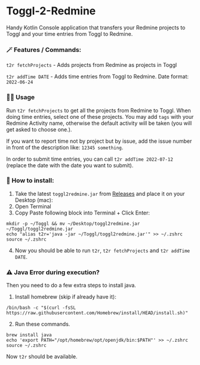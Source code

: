 # Toggl-2-Redmine

Handy Kotlin Console application that transfers your Redmine projects to Toggl and your time entries from Toggl to
Redmine.

### 🪄 Features / Commands:

`t2r fetchProjects` - Adds projects from Redmine as projects in Toggl

`t2r addTime DATE` - Adds time entries from Toggl to Redmine. Date format: `2022-06-24`

### 🧑‍💻 Usage

Run `t2r fetchProjects` to get all the projects from Redmine to Toggl. When doing time entries, select one of these
projects. You may add `tags` with your Redmine Activity name, otherwise the default activity will be taken (you will get
asked to choose one.).

If you want to report time not by project but by issue, add the issue number in front of the description
like: `12345 something`.

In order to submit time entries, you can call `t2r addTime 2022-07-12` (replace the date with the date you want to
submit).



### 🚧 How to install:

1. Take the latest `toggl2redmine.jar` from [Releases](/releases) and place it on your Desktop (mac):
2. Open Terminal
3. Copy Paste following block into Terminal + Click Enter:

```
mkdir -p ~/Toggl && mv ~/Desktop/toggl2redmine.jar ~/Toggl/toggl2redmine.jar
echo "alias t2r='java -jar ~/Toggl/toggl2redmine.jar'" >> ~/.zshrc
source ~/.zshrc
```

4. Now you should be able to run `t2r`, `t2r fetchProjects` and `t2r addTime DATE`.


### ⚠️ Java Error during execution?

Then you need to do a few extra steps to install java. 
1. Install homebrew (skip if already have it):

```
/bin/bash -c "$(curl -fsSL https://raw.githubusercontent.com/Homebrew/install/HEAD/install.sh)"
```

2. Run these commands.

```
brew install java
echo 'export PATH="/opt/homebrew/opt/openjdk/bin:$PATH"' >> ~/.zshrc
source ~/.zshrc
   ```

Now `t2r` should be available. 